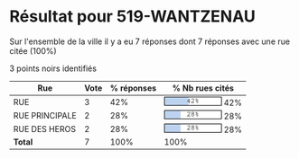 # Résultat pour 519-WANTZENAU

Sur l'ensemble de la ville il y a eu 7 réponses dont 7 réponses avec une rue citée (100%)

3 points noirs identifiés

| Rue | Vote | % réponses | % Nb rues cités|
|-----|------|------------|----------------|
| RUE | 3 | 42% | <img src="../../img/bar_42.gif" />&nbsp;42%|
| RUE PRINCIPALE | 2 | 28% | <img src="../../img/bar_28.gif" />&nbsp;28%|
| RUE DES HEROS | 2 | 28% | <img src="../../img/bar_28.gif" />&nbsp;28%|
| **Total** | 7 | 100% | 100%|

